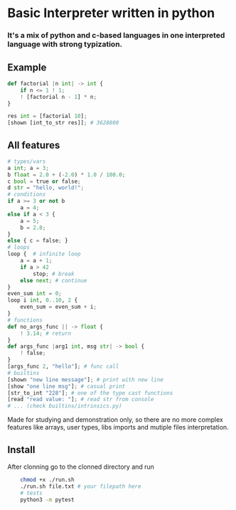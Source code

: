 # Basic Interpreter written in python
### It's a mix of python and c-based languages in one interpreted language with strong typization.

## Example
```python
def factorial |n int| -> int {
    if n <= 1 ! 1;
    ! [factorial n - 1] * n;
}

res int = [factorial 10];
[shown [int_to_str res]]; # 3628800 
```

## All features
```python
# types/vars
a int; a = 3;
b float = 2.0 + (-2.0) * 1.0 / 100.0;
c bool = true or false;
d str = "hello, world!";
# conditions
if a >= 3 or not b 
    a = 4;
else if a < 3 {
    a = 5;
    b = 2.8;
}
else { c = false; }
# loops
loop {  # infinite loop
    a = a + 1;
    if a > 42
        stop; # break
    else next; # continue
}
even_sum int = 0; 
loop i int, 0..10, 2 {
    even_sum = even_sum + i;
}
# functions
def no_args_func || -> float {
    ! 3.14; # return
}
def args_func |arg1 int, msg str| -> bool {
    ! false;
} 
[args_func 2, "hello"]; # func call
# builtins
[shown "new line message"]; # print with new line
[show "one line msg"]; # casual print
[str_to_int "228"]; # one of the type cast functions
[read "read value: "]; # read str from console
# ... (check builtins/intrinsics.py)
```
Made for studying and demonstration only, so there are no more complex features like arrays, user types, libs imports and mutiple files interpretation.

## Install
After clonning go to the clonned directory and run
```bash
    chmod +x ./run.sh
    ./run.sh file.txt # your filepath here
    # tests
    python3 -m pytest
```

